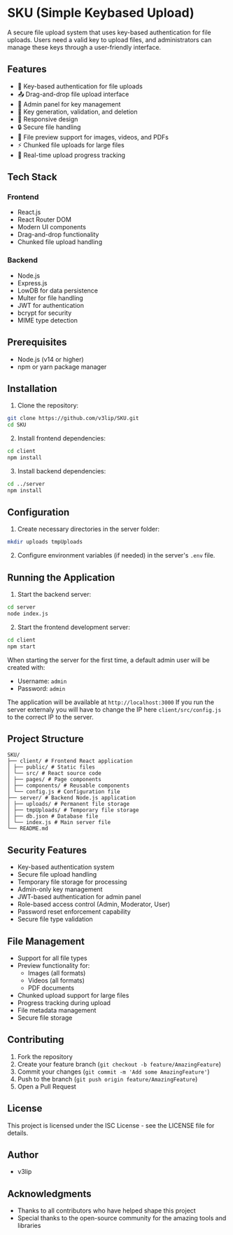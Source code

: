 # SKU (Simple Keybased Upload)

A secure file upload system that uses key-based authentication for file uploads. Users need a valid key to upload files, and administrators can manage these keys through a user-friendly interface.

## Features

- 🔐 Key-based authentication for file uploads
- 📤 Drag-and-drop file upload interface
- 👥 Admin panel for key management
- 🔑 Key generation, validation, and deletion
- 📱 Responsive design
- 🔒 Secure file handling
- 📁 File preview support for images, videos, and PDFs
- ⚡ Chunked file uploads for large files
- 🔄 Real-time upload progress tracking

## Tech Stack

### Frontend
- React.js
- React Router DOM
- Modern UI components
- Drag-and-drop functionality
- Chunked file upload handling

### Backend
- Node.js
- Express.js
- LowDB for data persistence
- Multer for file handling
- JWT for authentication
- bcrypt for security
- MIME type detection

## Prerequisites

- Node.js (v14 or higher)
- npm or yarn package manager

## Installation

1. Clone the repository:
```bash
git clone https://github.com/v3lip/SKU.git
cd SKU
```

2. Install frontend dependencies:
```bash
cd client
npm install
```

3. Install backend dependencies:
```bash
cd ../server
npm install
```

## Configuration

1. Create necessary directories in the server folder:
```bash
mkdir uploads tmpUploads
```

2. Configure environment variables (if needed) in the server's `.env` file.

## Running the Application

1. Start the backend server:
```bash
cd server
node index.js
```

2. Start the frontend development server:
```bash
cd client
npm start
```

When starting the server for the first time, a default admin user will be created with:
- Username: `admin`
- Password: `admin`

The application will be available at `http://localhost:3000`
If you run the server externaly you will have to change the IP here `client/src/config.js` to the correct IP to the server.

## Project Structure
```
SKU/
├── client/ # Frontend React application
│ ├── public/ # Static files
│ └── src/ # React source code
│ ├── pages/ # Page components
│ ├── components/ # Reusable components
│ └── config.js # Configuration file
├── server/ # Backend Node.js application
│ ├── uploads/ # Permanent file storage
│ ├── tmpUploads/ # Temporary file storage
│ ├── db.json # Database file
│ └── index.js # Main server file
└── README.md
```


## Security Features

- Key-based authentication system
- Secure file upload handling
- Temporary file storage for processing
- Admin-only key management
- JWT-based authentication for admin panel
- Role-based access control (Admin, Moderator, User)
- Password reset enforcement capability
- Secure file type validation

## File Management

- Support for all file types
- Preview functionality for:
  - Images (all formats)
  - Videos (all formats)
  - PDF documents
- Chunked upload support for large files
- Progress tracking during upload
- File metadata management
- Secure file storage

## Contributing

1. Fork the repository
2. Create your feature branch (`git checkout -b feature/AmazingFeature`)
3. Commit your changes (`git commit -m 'Add some AmazingFeature'`)
4. Push to the branch (`git push origin feature/AmazingFeature`)
5. Open a Pull Request

## License

This project is licensed under the ISC License - see the LICENSE file for details.

## Author

- v3lip

## Acknowledgments

- Thanks to all contributors who have helped shape this project
- Special thanks to the open-source community for the amazing tools and libraries

